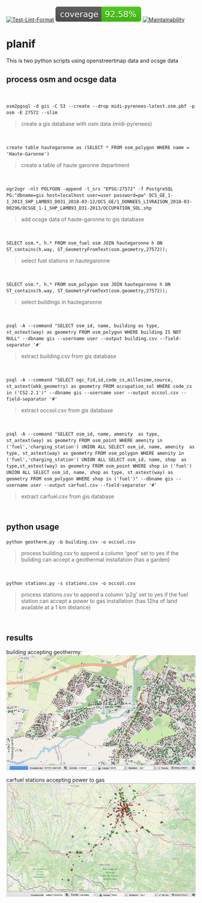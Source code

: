 [![Test-Lint-Format](https://github.com/aurelpere/python-planif/actions/workflows/main.yml/badge.svg)](https://github.com/aurelpere/python-planif/actions/workflows/main.yml) ![test-coverage badge](./coverage-badge.svg) [![Maintainability](https://api.codeclimate.com/v1/badges/737c2dcaa384fb64bbbe/maintainability)](https://codeclimate.com/github/aurelpere/python-planif/maintainability)

# planif

This is two python scripts using openstreertmap data and ocsge data


## process osm and ocsge data
<br>

`osm2pgsql -d gis -C 53 --create --drop midi-pyrenees-latest.osm.pbf -p osm -E 27572 --slim`<br>
>create a gis database with osm data (midi-pyrenees)
<br>


`create table hautegaronne as (SELECT * FROM osm_polygon WHERE name = 'Haute-Garonne')`<br>
>create a table of haute garonne department
<br>


`ogr2ogr -nlt POLYGON -append -t_srs "EPSG:27572" -f PostgreSQL PG:"dbname=gis host=localhost user=user password=pw" OCS_GE_1-1_2013_SHP_LAMB93_D031_2018-03-12/OCS_GE/1_DONNEES_LIVRAISON_2018-03-00296/OCSGE_1-1_SHP_LAMB93_D31-2013/OCCUPATION_SOL.shp`<br>
>add ocsge data of haute-garonne to gis database
<br>


`SELECT osm.*, h.* FROM osm_fuel osm JOIN hautegaronne h ON ST_contains(h.way, ST_GeometryFromText(osm.geometry,27572));`<br>
>select fuel stations in hautegaronne
<br>


`SELECT osm.*, h.* FROM osm_polygon osm JOIN hautegaronne h ON ST_contains(h.way, ST_GeometryFromText(osm.geometry,27572));`<br>
>select buildings in hautegaronne
<br>


`psql -A --command "SELECT osm_id, name, building as type, st_astext(way) as geometry FROM osm_polygon WHERE building IS NOT NULL" --dbname gis --username user --output building.csv --field-separator '#'`<br>
>extract building.csv from gis database
<br>


`psql -A --command "SELECT ogc_fid,id,code_cs,millesime,source, st_astext(wkb_geometry) as geometry FROM occupation_sol WHERE code_cs in ('CS2.2.1')" --dbname gis --username user --output occsol.csv --field-separator '#'`<br>
>extract occsol.csv from gis database
<br>


`psql -A --command "SELECT osm_id, name, amenity  as type, st_astext(way) as geometry FROM osm_point WHERE amenity in ('fuel','charging_station') UNION ALL SELECT osm_id, name, amenity  as type, st_astext(way) as geometry FROM osm_polygon WHERE amenity in ('fuel','charging_station') UNION ALL SELECT osm_id, name, shop  as type,st_astext(way) as geometry FROM osm_point WHERE shop in ('fuel') UNION ALL SELECT osm_id, name, shop as type, st_astext(way) as geometry FROM osm_polygon WHERE shop in ('fuel')" --dbname gis --username user --output carfuel.csv --field-separator '#'`<br>
>extract carfuel.csv from gis database
<br>


## python usage

`python geotherm.py -b building.csv -o occsol.csv`<br>
>process building.csv to append a column 'geot' set to yes if the building can accept a geothermal installation (has a garden)
<br>


`python stations.py -s stations.csv -o occsol.csv`<br>
>process stations.csv to append a column 'p2g' set to yes if the fuel station can accept a power to gas installation (has 12ha of land available at a 1 km distance)
<br>

## results
building accepting geothermy:
![geotherm](./buildings_geot.png)

carfuel stations accepting power to gas
![stations](./stations_p2g.png)
